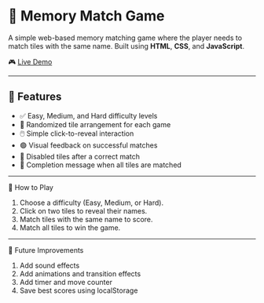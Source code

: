 # 🧠 Memory Match Game

A simple web-based memory matching game where the player needs to match tiles with the same name. Built using **HTML**, **CSS**, and **JavaScript**.

🎮 [Live Demo](https://nischalplays.github.io/Memory-Match-Game/)

---

## 📌 Features

- ✅ Easy, Medium, and Hard difficulty levels
- 🧩 Randomized tile arrangement for each game
- 🖱️ Simple click-to-reveal interaction
- 🟢 Visual feedback on successful matches
- 🚫 Disabled tiles after a correct match
- 🎉 Completion message when all tiles are matched

---

🧠 How to Play
1. Choose a difficulty (Easy, Medium, or Hard).
2. Click on two tiles to reveal their names.
3. Match tiles with the same name to score.
4. Match all tiles to win the game.

---

🔧 Future Improvements
1. Add sound effects
2. Add animations and transition effects
3. Add timer and move counter
4. Save best scores using localStorage
